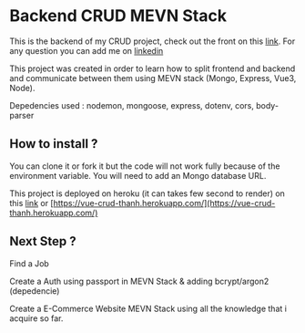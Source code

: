 # Backend CRUD MEVN Stack

This is the backend of my CRUD project, check out the front on this [link](https://github.com/TLNguyen-Paris/front_mevn_crud). For any question you can add me on [linkedin](https://www.linkedin.com/in/thanh-nguyen-paris/)

This project was created in order to learn how to split frontend and backend and communicate between them using MEVN stack (Mongo, Express, Vue3, Node).

Depedencies used : nodemon, mongoose, express, dotenv, cors, body-parser


## How to install ? 

You can clone it or fork it but the code will not work fully because of the environment variable. You will need to add an Mongo database URL.

This project is deployed on heroku (it can takes few second to render) on this [link](https://vue-crud-thanh.herokuapp.com/) or [https://vue-crud-thanh.herokuapp.com/](https://vue-crud-thanh.herokuapp.com/)


## Next Step ?
Find a Job

Create a Auth using passport in MEVN Stack & adding bcrypt/argon2 (depedencie)

Create a E-Commerce Website MEVN Stack using all the knowledge that i acquire so far.
